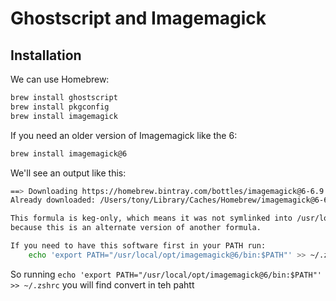 # Ghostscript and Imagemagick

## Installation

We can use Homebrew: 

```bash
brew install ghostscript
brew install pkgconfig
brew install imagemagick
```

If you need an older version of Imagemagick like the 6: 

```bash
brew install imagemagick@6
```

We'll see an output like this: 

```bash
==> Downloading https://homebrew.bintray.com/bottles/imagemagick@6-6.9.9-51.high_sierra.bottle.tar.gz
Already downloaded: /Users/tony/Library/Caches/Homebrew/imagemagick@6-6.9.9-51.high_sierra.bottle.tar.gz

This formula is keg-only, which means it was not symlinked into /usr/local,
because this is an alternate version of another formula.

If you need to have this software first in your PATH run:
    echo 'export PATH="/usr/local/opt/imagemagick@6/bin:$PATH"' >> ~/.zshrc
```

So running `echo 'export PATH="/usr/local/opt/imagemagick@6/bin:$PATH"' >> ~/.zshrc` you will find convert in teh pahtt

